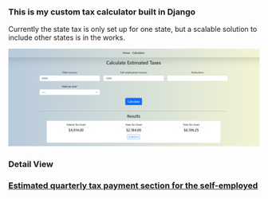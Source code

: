 <h3>This is my custom tax calculator built in Django</h3>
<p>Currently the state tax is only set up for one state, but a scalable solution to include other states is in the works.</p>

![Main Calc](images/calculator_image.png)

<h3>Detail View</h3>
<a href src="images/calculator_image2.png">

<h3>Estimated quarterly tax payment section for the self-employed</h3>


